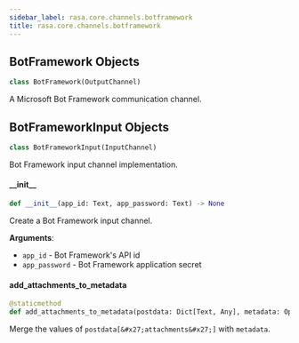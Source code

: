 ```yaml
---
sidebar_label: rasa.core.channels.botframework
title: rasa.core.channels.botframework
---
```

## BotFramework Objects

```python
class BotFramework(OutputChannel)
```

A Microsoft Bot Framework communication channel.

## BotFrameworkInput Objects

```python
class BotFrameworkInput(InputChannel)
```

Bot Framework input channel implementation.

#### \_\_init\_\_

```python
def __init__(app_id: Text, app_password: Text) -> None
```

Create a Bot Framework input channel.

**Arguments**:

- `app_id` - Bot Framework&#x27;s API id
- `app_password` - Bot Framework application secret

#### add\_attachments\_to\_metadata

```python
@staticmethod
def add_attachments_to_metadata(postdata: Dict[Text, Any], metadata: Optional[Dict[Text, Any]]) -> Optional[Dict[Text, Any]]
```

Merge the values of `postdata[&#x27;attachments&#x27;]` with `metadata`.

